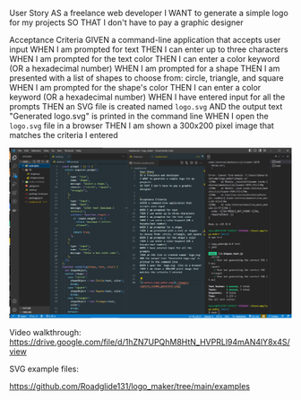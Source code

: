 User Story
AS a freelance web developer
I WANT to generate a simple logo for my projects
SO THAT I don't have to pay a graphic designer


Acceptance Criteria
GIVEN a command-line application that accepts user input
WHEN I am prompted for text
THEN I can enter up to three characters
WHEN I am prompted for the text color
THEN I can enter a color keyword (OR a hexadecimal number)
WHEN I am prompted for a shape
THEN I am presented with a list of shapes to choose from: circle, triangle, and square
WHEN I am prompted for the shape's color
THEN I can enter a color keyword (OR a hexadecimal number)
WHEN I have entered input for all the prompts
THEN an SVG file is created named `logo.svg`
AND the output text "Generated logo.svg" is printed in the command line
WHEN I open the `logo.svg` file in a browser
THEN I am shown a 300x200 pixel image that matches the criteria I entered

![capture_logo_maker.png](./images/capture_logo_maker.png)

Video walkthrough:
https://drive.google.com/file/d/1hZN7UPQhM8HtN_HVPRLl94mAN4lY8x4S/view

SVG example files:

https://github.com/Roadglide131/logo_maker/tree/main/examples